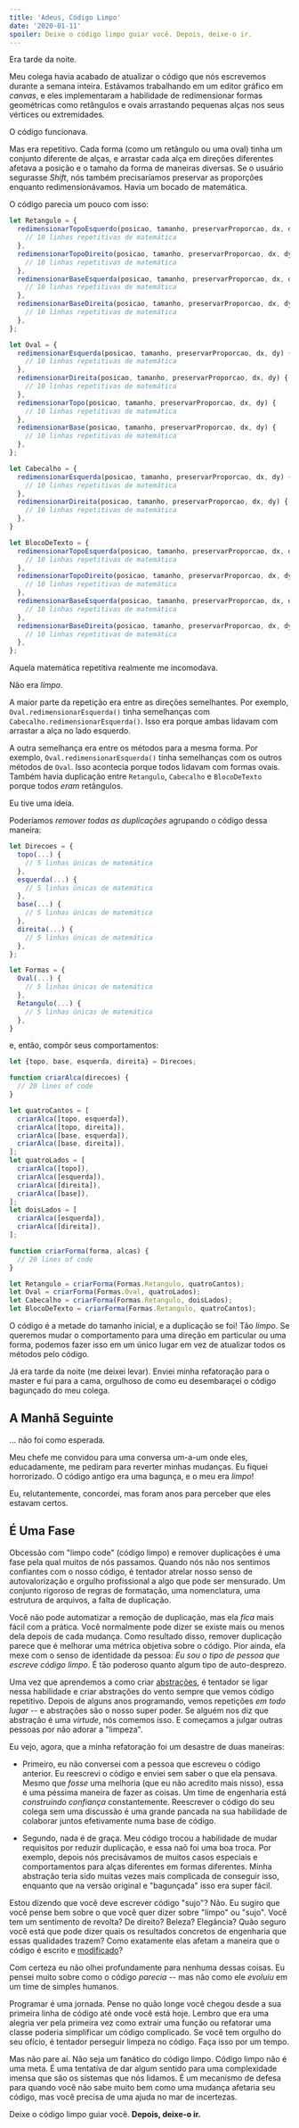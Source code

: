 ```yaml
---
title: 'Adeus, Código Limpo'
date: '2020-01-11'
spoiler: Deixe o código limpo guiar você. Depois, deixe-o ir.
---
```


Era tarde da noite.

Meu colega havia acabado de atualizar o código que nós escrevemos durante a semana inteira. Estávamos trabalhando em um editor gráfico em _canvas_, e eles implementaram a habilidade de redimensionar formas geométricas como retângulos e ovais arrastando pequenas alças nos seus vértices ou extremidades.

O código funcionava.

Mas era repetitivo. Cada forma (como um retângulo ou uma oval) tinha um conjunto diferente de alças, e arrastar cada alça em direções diferentes afetava a posição e o tamaho da forma de maneiras diversas. Se o usuário segurasse _Shift_, nós também precisaríamos preservar as proporções enquanto redimensionávamos. Havia um bocado de matemática.

O código parecia um pouco com isso:

```jsx
let Retangulo = {
  redimensionarTopoEsquerdo(posicao, tamanho, preservarProporcao, dx, dy) {
    // 10 linhas repetitivas de matemática
  },
  redimensionarTopoDireito(posicao, tamanho, preservarProporcao, dx, dy) {
    // 10 linhas repetitivas de matemática
  },
  redimensionarBaseEsquerda(posicao, tamanho, preservarProporcao, dx, dy) {
    // 10 linhas repetitivas de matemática
  },
  redimensionarBaseDireita(posicao, tamanho, preservarProporcao, dx, dy) {
    // 10 linhas repetitivas de matemática
  },
};

let Oval = {
  redimensionarEsquerda(posicao, tamanho, preservarProporcao, dx, dy) {
    // 10 linhas repetitivas de matemática
  },
  redimensionarDireita(posicao, tamanho, preservarProporcao, dx, dy) {
    // 10 linhas repetitivas de matemática
  },
  redimensionarTopo(posicao, tamanho, preservarProporcao, dx, dy) {
    // 10 linhas repetitivas de matemática
  },
  redimensionarBase(posicao, tamanho, preservarProporcao, dx, dy) {
    // 10 linhas repetitivas de matemática
  },
};

let Cabecalho = {
  redimensionarEsquerda(posicao, tamanho, preservarProporcao, dx, dy) {
    // 10 linhas repetitivas de matemática
  },
  redimensionarDireita(posicao, tamanho, preservarProporcao, dx, dy) {
    // 10 linhas repetitivas de matemática
  },
}

let BlocoDeTexto = {
  redimensionarTopoEsquerda(posicao, tamanho, preservarProporcao, dx, dy) {
    // 10 linhas repetitivas de matemática
  },
  redimensionarTopoDireito(posicao, tamanho, preservarProporcao, dx, dy) {
    // 10 linhas repetitivas de matemática
  },
  redimensionarBaseEsquerda(posicao, tamanho, preservarProporcao, dx, dy) {
    // 10 linhas repetitivas de matemática
  },
  redimensionarBaseDireita(posicao, tamanho, preservarProporcao, dx, dy) {
    // 10 linhas repetitivas de matemática
  },
};
```

Aquela matemática repetitiva realmente me incomodava.

Não era _limpo_.

A maior parte da repetição era entre as direções semelhantes. Por exemplo, `Oval.redimensionarEsquerda()` tinha semelhanças com `Cabecalho.redimensionarEsquerda()`. Isso era porque ambas lidavam com arrastar a alça no lado esquerdo.

A outra semelhança era entre os métodos para a mesma forma. Por exemplo, `Oval.redimensionarEsquerda()` tinha semelhanças com os outros métodos de `Oval`. Isso acontecia porque todos lidavam com formas ovais. Também havia duplicação entre `Retangulo`, `Cabecalho` e `BlocoDeTexto` porque todos *eram* retângulos.

Eu tive uma ideia.

Poderíamos *remover todas as duplicações* agrupando o código dessa maneira:

```jsx
let Direcoes = {
  topo(...) {
    // 5 linhas únicas de matemática
  },
  esquerda(...) {
    // 5 linhas únicas de matemática
  },
  base(...) {
    // 5 linhas únicas de matemática
  },
  direita(...) {
    // 5 linhas únicas de matemática
  },
};

let Formas = {
  Oval(...) {
    // 5 linhas únicas de matemática
  },
  Retangulo(...) {
    // 5 linhas únicas de matemática
  },
}
```

e, então, compôr seus comportamentos:

```jsx
let {topo, base, esquerda, direita} = Direcoes;

function criarAlca(direcoes) {
  // 20 lines of code
}

let quatroCantos = [
  criarAlca([topo, esquerda]),
  criarAlca([topo, direita]),
  criarAlca([base, esquerda]),
  criarAlca([base, direita]),
];
let quatroLados = [
  criarAlca([topo]),
  criarAlca([esquerda]),
  criarAlca([direita]),
  criarAlca([base]),
];
let doisLados = [
  criarAlca([esquerda]),
  criarAlca([direita]),
];

function criarForma(forma, alcas) {
  // 20 lines of code
}

let Retangulo = criarForma(Formas.Retangulo, quatroCantos);
let Oval = criarForma(Formas.Oval, quatroLados);
let Cabecalho = criarForma(Formas.Retangulo, doisLados);
let BlocoDeTexto = criarForma(Formas.Retangulo, quatroCantos);
```

O código é a metade do tamanho inicial, e a duplicação se foi! Tão *limpo*. Se queremos mudar o comportamento para uma direção em particular ou uma forma, podemos fazer isso em um único lugar em vez de atualizar todos os métodos pelo código.

Já era tarde da noite (me deixei levar). Enviei minha refatoração para o master e fui para a cama, orgulhoso de como eu desembaraçei o código bagunçado do meu colega.

## A Manhã Seguinte

... não foi como esperada.


Meu chefe me convidou para uma conversa um-a-um onde eles, educadamente, me pediram para reverter minhas mudanças. Eu fiquei horrorizado. O código antigo era uma bagunça, e o meu era *limpo*!

Eu, relutantemente, concordei, mas foram anos para perceber que eles estavam certos.

## É Uma Fase

Obcessão com "limpo code" (código limpo) e remover duplicações é uma fase pela qual muitos de nós passamos. Quando nós não nos sentimos confiantes com o nosso código, é tentador atrelar nosso senso de autovalorização e orgulho profissional a algo que pode ser mensurado. Um conjunto rigoroso de regras de formatação, uma nomenclatura, uma estrutura de arquivos, a falta de duplicação.

Você não pode automatizar a remoção de duplicação, mas ela *fica* mais fácil com a prática. Você normalmente pode dizer se existe mais ou menos dela depois de cada mudança. Como resultado disso, remover duplicação parece que é melhorar uma métrica objetiva sobre o código. Pior ainda, ela mexe com o senso de identidade da pessoa: *Eu sou o tipo de pessoa que escreve código limpo*. É tão poderoso quanto algum tipo de auto-desprezo.

Uma vez que aprendemos a como criar [abstrações](https://www.sandimetz.com/blog/2016/1/20/the-wrong-abstraction), é tentador se ligar nessa habilidade e criar abstrações do vento sempre que vemos código repetitivo. Depois de alguns anos programando, vemos repetições *em todo lugar* -- e abstrações são o nosso super poder. Se alguém nos diz que abstração é uma *virtude*, nós comemos isso. E começamos a julgar outras pessoas por não adorar a "limpeza".

Eu vejo, agora, que a minha refatoração foi um desastre de duas maneiras:

* Primeiro, eu não conversei com a pessoa que escreveu o código anterior. Eu reescrevi o código e enviei sem saber o que ela pensava. Mesmo que *fosse* uma melhoria (que eu não acredito mais nisso), essa é uma péssima maneira de fazer as coisas. Um time de engenharia está *construindo confiança* constantemente. Reescrever o código do seu colega sem uma discussão é uma grande pancada na sua habilidade de colaborar juntos efetivamente numa base de código.

* Segundo, nada é de graça. Meu código trocou a habilidade de mudar requisitos por reduzir duplicação, e essa naõ foi uma boa troca. Por exemplo, depois nós precisávamos de muitos casos especiais e comportamentos para alças diferentes em formas diferentes. Minha abstração teria sido muitas vezes mais complicada de conseguir isso, enquanto que na versão original e "bagunçada" isso era super fácil.

Estou dizendo que você deve escrever código "sujo"? Não. Eu sugiro que você pense bem sobre o que você quer dizer sobre "limpo" ou "sujo". Você tem um sentimento de revolta? De direito? Beleza? Elegância? Quão seguro você está que pode dizer quais os resultados concretos de engenharia que essas qualidades trazem? Como exatamente elas afetam a maneira que o código é escrito e [modificado](/optimized-for-change/)?

Com certeza eu não olhei profundamente para nenhuma dessas coisas. Eu pensei muito sobre como o código *parecia* -- mas não como ele *evoluiu* em um time de simples humanos.

Programar é uma jornada. Pense no quão longe você chegou desde a sua primeira linha de código até onde você está hoje. Lembro que era uma alegria ver pela primeira vez como extrair uma função ou refatorar uma classe poderia simplificar um código complicado. Se você tem orgulho do seu ofício, é tentador perseguir limpeza no código. Faça isso por um tempo.

Mas não pare aí. Não seja um fanático do código limpo. Código limpo não é uma meta. É uma tentativa de dar algum sentido para uma complexidade imensa que são os sistemas que nós lidamos. É um mecanismo de defesa para quando você não sabe muito bem como uma mudança afetaria seu código, mas você precisa de uma ajuda no mar de incertezas.

Deixe o código limpo guiar você. **Depois, deixe-o ir.**